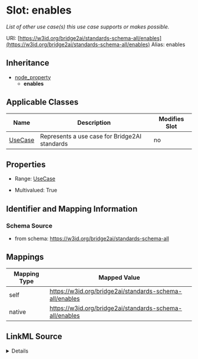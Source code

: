 

# Slot: enables 


_List of other use case(s) this use case supports or makes possible._





URI: [https://w3id.org/bridge2ai/standards-schema-all/enables](https://w3id.org/bridge2ai/standards-schema-all/enables)
Alias: enables


## Inheritance

* [node_property](node_property.md)
    * **enables**






## Applicable Classes

| Name | Description | Modifies Slot |
| --- | --- | --- |
| [UseCase](UseCase.md) | Represents a use case for Bridge2AI standards |  no  |







## Properties

* Range: [UseCase](UseCase.md)

* Multivalued: True





## Identifier and Mapping Information







### Schema Source


* from schema: https://w3id.org/bridge2ai/standards-schema-all




## Mappings

| Mapping Type | Mapped Value |
| ---  | ---  |
| self | https://w3id.org/bridge2ai/standards-schema-all/enables |
| native | https://w3id.org/bridge2ai/standards-schema-all/enables |




## LinkML Source

<details>
```yaml
name: enables
description: List of other use case(s) this use case supports or makes possible.
from_schema: https://w3id.org/bridge2ai/standards-schema-all
rank: 1000
is_a: node_property
domain: NamedThing
alias: enables
domain_of:
- UseCase
range: UseCase
multivalued: true

```
</details>